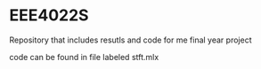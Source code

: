 # EEE4022S
Repository that includes resutls and code for me final year project

code can be found in file labeled stft.mlx
